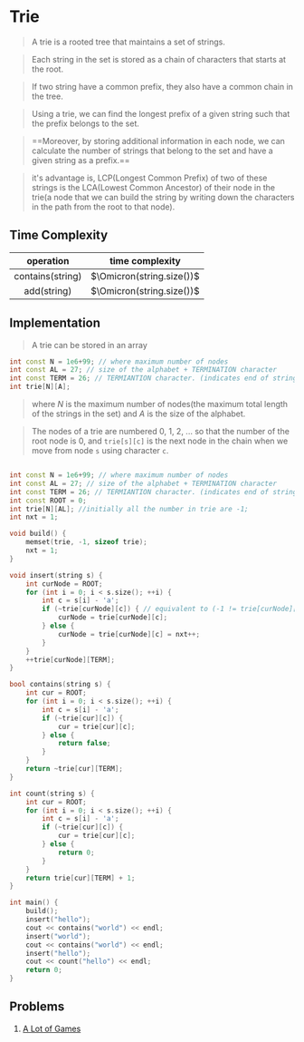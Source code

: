 # Trie
> A trie is a rooted tree that maintains a set of strings.

> Each string in the set is stored as a chain of characters that starts at the root.

> If two string have a common prefix, they also have a common chain in the tree.

> Using a trie, we can find the longest prefix of a given string such that the prefix belongs to the set.

> ==Moreover, by storing additional information in each node, we can calculate the number of strings that belong to the set and have a given string as a prefix.==

> it's advantage is, LCP(Longest Common Prefix) of two of these strings is the LCA(Lowest Common Ancestor) of their node in the trie(a node that we can build the string by writing down the characters in the path from the root to that node).

## Time Complexity
|     operation    |      time complexity      |
|:----------------:|:-------------------------:|
| contains(string) | $\Omicron(string.size())$ |
|    add(string)   | $\Omicron(string.size())$ |



## Implementation
> A trie can be stored in an array
```cpp
int const N = 1e6+99; // where maximum number of nodes 
int const AL = 27; // size of the alphabet + TERMINATION character
int const TERM = 26; // TERMIANTION character. (indicates end of string)
int trie[N][A];
```

> where $N$ is the maximum number of nodes(the maximum total length of the strings in the set) and $A$ is the size of the alphabet.

> The nodes of a trie are numbered 0, 1, 2, ... so that the number of the root node is 0, and `trie[s][c]` is the next node in the chain when we move from node `s` using character `c`.

```cpp

int const N = 1e6+99; // where maximum number of nodes 
int const AL = 27; // size of the alphabet + TERMINATION character
int const TERM = 26; // TERMIANTION character. (indicates end of string)
int const ROOT = 0;
int trie[N][AL]; //initially all the number in trie are -1;
int nxt = 1;

void build() {
    memset(trie, -1, sizeof trie);
    nxt = 1;
}

void insert(string s) {
    int curNode = ROOT;
    for (int i = 0; i < s.size(); ++i) {
        int c = s[i] - 'a';
        if (~trie[curNode][c]) { // equivalent to (-1 != trie[curNode][c])
            curNode = trie[curNode][c];
        } else {
            curNode = trie[curNode][c] = nxt++;
        }
    }
    ++trie[curNode][TERM];
}

bool contains(string s) {
    int cur = ROOT;
    for (int i = 0; i < s.size(); ++i) {
        int c = s[i] - 'a';
        if (~trie[cur][c]) {
            cur = trie[cur][c];
        } else {
            return false;
        }
    }
    return ~trie[cur][TERM];
}

int count(string s) {
    int cur = ROOT;
    for (int i = 0; i < s.size(); ++i) {
        int c = s[i] - 'a';
        if (~trie[cur][c]) {
            cur = trie[cur][c];
        } else {
            return 0;
        }
    }
    return trie[cur][TERM] + 1;
}

int main() {
    build();
    insert("hello");
    cout << contains("world") << endl;
    insert("world");
    cout << contains("world") << endl;
    insert("hello");
    cout << count("hello") << endl;
    return 0;
}

```

## Problems
1. [A Lot of Games](https://codeforces.com/contest/456/problem/D)

